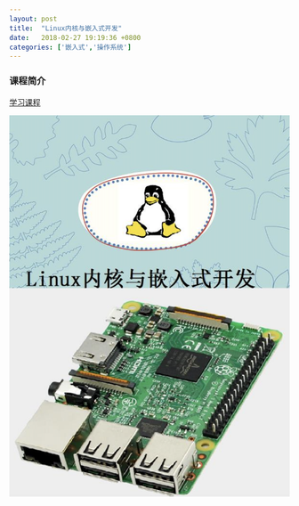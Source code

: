 ```yaml
---
layout: post
title:  "Linux内核与嵌入式开发"
date:   2018-02-27 19:19:36 +0800
categories: ['嵌入式','操作系统']
---
```

### 课程简介


[学习课程](https://wugaosheng.gitbooks.io/linux-arm/content/)

[![Linux内核与嵌入式开发](/images/book-thumb/linux.png)](https://wugaosheng.gitbooks.io/linux-arm/content/)
